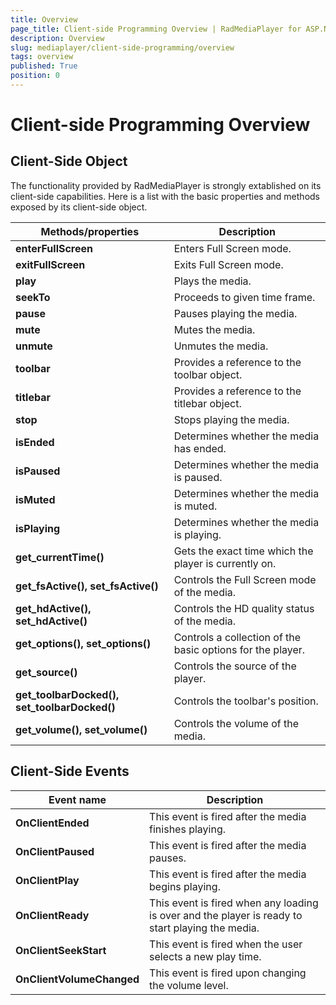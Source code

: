 ```yaml
---
title: Overview
page_title: Client-side Programming Overview | RadMediaPlayer for ASP.NET AJAX Documentation
description: Overview
slug: mediaplayer/client-side-programming/overview
tags: overview
published: True
position: 0
---
```


# Client-side Programming Overview



## Client-Side Object

The functionality provided by RadMediaPlayer is strongly extablished on its client-side capabilities. Here is a list with the basic properties and methods exposed by its client-side object.


|  **Methods/properties**  |  **Description**  |
| ------ | ------ |
| **enterFullScreen** |Enters Full Screen mode.|
| **exitFullScreen** |Exits Full Screen mode.|
| **play** |Plays the media.|
| **seekTo** |Proceeds to given time frame.|
| **pause** |Pauses playing the media.|
| **mute** |Mutes the media.|
| **unmute** |Unmutes the media.|
| **toolbar** |Provides a reference to the toolbar object.|
| **titlebar** |Provides a reference to the titlebar object.|
| **stop** |Stops playing the media.|
| **isEnded** |Determines whether the media has ended.|
| **isPaused** |Determines whether the media is paused.|
| **isMuted** |Determines whether the media is muted.|
| **isPlaying** |Determines whether the media is playing.|
| **get_currentTime()** |Gets the exact time which the player is currently on.|
| **get_fsActive(), set_fsActive()** |Controls the Full Screen mode of the media.|
| **get_hdActive(), set_hdActive()** |Controls the HD quality status of the media.|
| **get_options(), set_options()** |Controls a collection of the basic options for the player.|
| **get_source()** |Controls the source of the player.|
| **get_toolbarDocked(), set_toolbarDocked()** |Controls the toolbar's position.|
| **get_volume(), set_volume()** |Controls the volume of the media.|

## Client-Side Events


|  **Event name**  |  **Description**  |
| ------ | ------ |
| **OnClientEnded** |This event is fired after the media finishes playing.|
| **OnClientPaused** |This event is fired after the media pauses.|
| **OnClientPlay** |This event is fired after the media begins playing.|
| **OnClientReady** |This event is fired when any loading is over and the player is ready to start playing the media.|
| **OnClientSeekStart** |This event is fired when the user selects a new play time.|
| **OnClientVolumeChanged** |This event is fired upon changing the volume level.|
